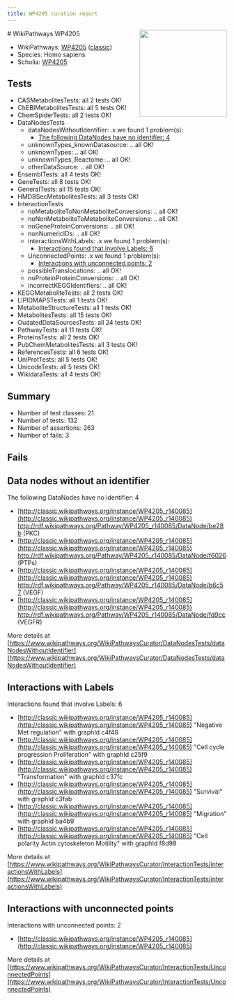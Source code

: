 ```yaml
---
title: WP4205 curation report
---
```


<img style="float: right; width: 200px" src="https://upload.wikimedia.org/wikipedia/commons/thumb/8/83/Wplogo_with_text_500.png/640px-Wplogo_with_text_500.png" />
# WikiPathways WP4205

* WikiPathways: [WP4205](https://wikipathways.org/pathways/WP4205) ([classic](https://classic.wikipathways.org/instance/WP4205))
* Species: Homo sapiens
* Scholia: [WP4205](https://scholia.toolforge.org/wikipathways/WP4205)
## Tests
* CASMetabolitesTests: all 2 tests OK!
* ChEBIMetabolitesTests: all 5 tests OK!
* ChemSpiderTests: all 2 tests OK!
* DataNodesTests
    * dataNodesWithoutIdentifier: .x we found 1 problem(s):
        * [The following DataNodes have no identifier: 4](#d2d32fa3)
    * unknownTypes_knownDatasource: .. all OK!
    * unknownTypes: .. all OK!
    * unknownTypes_Reactome: .. all OK!
    * otherDataSource: .. all OK!
* EnsemblTests: all 4 tests OK!
* GeneTests: all 8 tests OK!
* GeneralTests: all 15 tests OK!
* HMDBSecMetabolitesTests: all 3 tests OK!
* InteractionTests
    * noMetaboliteToNonMetaboliteConversions: .. all OK!
    * noNonMetaboliteToMetaboliteConversions: .. all OK!
    * noGeneProteinConversions: .. all OK!
    * nonNumericIDs: .. all OK!
    * interactionsWithLabels: .x we found 1 problem(s):
        * [Interactions found that involve Labels: 6](#630d267d)
    * UnconnectedPoints: .x we found 1 problem(s):
        * [Interactions with unconnected points: 2](#35a61ada)
    * possibleTranslocations: .. all OK!
    * noProteinProteinConversions: .. all OK!
    * incorrectKEGGIdentifiers: .. all OK!
* KEGGMetaboliteTests: all 2 tests OK!
* LIPIDMAPSTests: all 1 tests OK!
* MetaboliteStructureTests: all 1 tests OK!
* MetabolitesTests: all 15 tests OK!
* OudatedDataSourcesTests: all 24 tests OK!
* PathwayTests: all 11 tests OK!
* ProteinsTests: all 2 tests OK!
* PubChemMetabolitesTests: all 3 tests OK!
* ReferencesTests: all 6 tests OK!
* UniProtTests: all 5 tests OK!
* UnicodeTests: all 5 tests OK!
* WikidataTests: all 4 tests OK!


## Summary

* Number of test classes: 21
* Number of tests: 132
* Number of assertions: 263
* Number of fails: 3

## Fails

<a name="d2d32fa3" />

## Data nodes without an identifier

The following DataNodes have no identifier: 4

* [http://classic.wikipathways.org/instance/WP4205_r140085](http://classic.wikipathways.org/instance/WP4205_r140085) http://rdf.wikipathways.org/Pathway/WP4205_r140085/DataNode/be28b (PKC)
* [http://classic.wikipathways.org/instance/WP4205_r140085](http://classic.wikipathways.org/instance/WP4205_r140085) http://rdf.wikipathways.org/Pathway/WP4205_r140085/DataNode/f6026 (PTPs)
* [http://classic.wikipathways.org/instance/WP4205_r140085](http://classic.wikipathways.org/instance/WP4205_r140085) http://rdf.wikipathways.org/Pathway/WP4205_r140085/DataNode/b6c57 (VEGF)
* [http://classic.wikipathways.org/instance/WP4205_r140085](http://classic.wikipathways.org/instance/WP4205_r140085) http://rdf.wikipathways.org/Pathway/WP4205_r140085/DataNode/fd9cc (VEGFR)


More details at [https://www.wikipathways.org/WikiPathwaysCurator/DataNodesTests/dataNodesWithoutIdentifier](https://www.wikipathways.org/WikiPathwaysCurator/DataNodesTests/dataNodesWithoutIdentifier)

<a name="630d267d" />

## Interactions with Labels

Interactions found that involve Labels: 6

* [http://classic.wikipathways.org/instance/WP4205_r140085](http://classic.wikipathways.org/instance/WP4205_r140085) "Negative Met
regulation" with graphId c4f48
* [http://classic.wikipathways.org/instance/WP4205_r140085](http://classic.wikipathways.org/instance/WP4205_r140085) "Cell cycle progression
Proliferation" with graphId c25f9
* [http://classic.wikipathways.org/instance/WP4205_r140085](http://classic.wikipathways.org/instance/WP4205_r140085) "Transformation" with graphId c37fc
* [http://classic.wikipathways.org/instance/WP4205_r140085](http://classic.wikipathways.org/instance/WP4205_r140085) "Survival" with graphId c3fab
* [http://classic.wikipathways.org/instance/WP4205_r140085](http://classic.wikipathways.org/instance/WP4205_r140085) "Migration" with graphId ba4b9
* [http://classic.wikipathways.org/instance/WP4205_r140085](http://classic.wikipathways.org/instance/WP4205_r140085) "Cell polarity
Actin cytoskeleton
Motility" with graphId f8d98


More details at [https://www.wikipathways.org/WikiPathwaysCurator/InteractionTests/interactionsWithLabels](https://www.wikipathways.org/WikiPathwaysCurator/InteractionTests/interactionsWithLabels)

<a name="35a61ada" />

## Interactions with unconnected points

Interactions with unconnected points: 2

* [http://classic.wikipathways.org/instance/WP4205_r140085](http://classic.wikipathways.org/instance/WP4205_r140085)


More details at [https://www.wikipathways.org/WikiPathwaysCurator/InteractionTests/UnconnectedPoints](https://www.wikipathways.org/WikiPathwaysCurator/InteractionTests/UnconnectedPoints)

